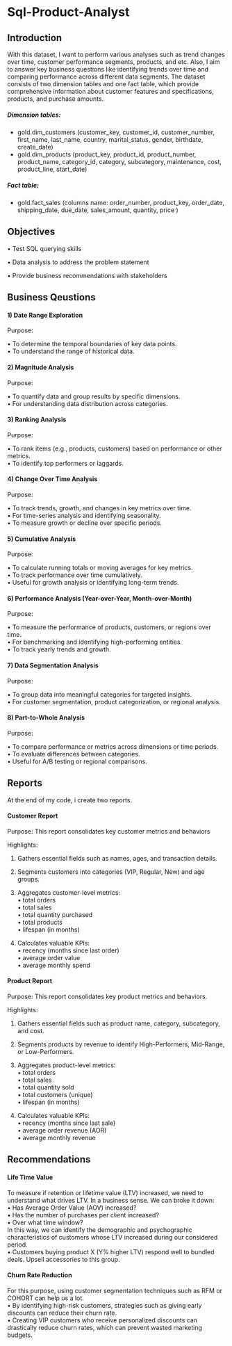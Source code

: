 # Sql-Product-Analyst

## Introduction
With this dataset, I want to perform various analyses such as trend changes over time, customer performance segments, products, and etc. Also, I aim to answer key business questions like identifying trends over time and comparing performance across different data segments.
The dataset consists of two dimension tables and one fact table, which provide comprehensive information about customer features and specifications, products, and purchase amounts.

##### Dimension tables:
 * gold.dim_customers (customer_key, customer_id, customer_number, first_name, last_name, 
                       country, marital_status, gender, birthdate, create_date)
 * gold.dim_products (product_key, product_id, product_number, product_name, category_id, 
                      category, subcategory, maintenance, cost, product_line, start_date)
   
##### Fact table:
 * gold.fact_sales (columns name: order_number, product_key, order_date, shipping_date, 
                    due_date, sales_amount, quantity, price )

## Objectives
•	Test SQL querying skills

•	Data analysis to address the problem statement

•	Provide business recommendations with stakeholders

## Business Qeustions

#### 1) Date Range Exploration
Purpose:

•	To determine the temporal boundaries of key data points.	                                 
•	To understand the range of historical data.                                            

#### 2) Magnitude Analysis
Purpose:

•	To quantify data and group results by specific dimensions.	    
•	For understanding data distribution across categories.

#### 3) Ranking Analysis
Purpose:

•	To rank items (e.g., products, customers) based on performance or other metrics.	    
•	To identify top performers or laggards.	                                                 

#### 4) Change Over Time Analysis
Purpose:

•	To track trends, growth, and changes in key metrics over time.	    
•	For time-series analysis and identifying seasonality.	    
•	To measure growth or decline over specific periods.
   
#### 5) Cumulative Analysis
Purpose:

•	To calculate running totals or moving averages for key metrics.             
• 	To track performance over time cumulatively.                              
• 	Useful for growth analysis or identifying long-term trends.

#### 6) Performance Analysis (Year-over-Year, Month-over-Month)
Purpose:

•	To measure the performance of products, customers, or regions over time.         
•	For benchmarking and identifying high-performing entities.                  
•	To track yearly trends and growth.

#### 7) Data Segmentation Analysis

Purpose:

•	To group data into meaningful categories for targeted insights.                      
•	For customer segmentation, product categorization, or regional analysis.

#### 8) Part-to-Whole Analysis

Purpose:

•	To compare performance or metrics across dimensions or time periods.                  
•	To evaluate differences between categories.                                         
•	Useful for A/B testing or regional comparisons.

## Reports
At the end of my code, i create two reports.                                            

#### Customer Report

Purpose:
     This report consolidates key customer metrics and behaviors

Highlights:

1. Gathers essential fields such as names, ages, and transaction details.               
2. Segments customers into categories (VIP, Regular, New) and age groups.                
3. Aggregates customer-level metrics:                                                  
•	total orders                                                            
•	total sales                                                                    
•	total quantity purchased                                                        
•	total products                                                                 
•	lifespan (in months)       

4. Calculates valuable KPIs:                                                          
•	recency (months since last order)                                                  
•	average order value                                                                
•	average monthly spend                                                               

#### Product Report

Purpose:
     This report consolidates key product metrics and behaviors.

Highlights:

1. Gathers essential fields such as product name, category, subcategory, and cost.          
2. Segments products by revenue to identify High-Performers, Mid-Range, or Low-Performers.   
3. Aggregates product-level metrics:                                                  
•	total orders                                                                        
•	total sales                                                                        
•	total quantity sold                                                                
•	total customers (unique)                                                           
•	lifespan (in months)
                                                          
5. Calculates valuable KPIs:                                                                 
•	recency (months since last sale)                                                  
•	average order revenue (AOR)                                                          
•	average monthly revenue                                                             

## Recommendations

#### Life Time Value
To measure if retention or lifetime value (LTV) increased, we need to understand what drives LTV. In a business sense.
We can broke it down:                                                                 
• Has Average Order Value (AOV) increased?                                                   
• Has the number of purchases per client increased?                                     
• Over what time window?                                                                
In this way, we can identify the demographic and psychographic characteristics of customers whose LTV increased during our considered period.                                          
•	Customers buying product X (Y% higher LTV) respond well to bundled deals. Upsell accessories to this group.                                                                         

#### Churn Rate Reduction
For this purpose, using customer segmentation techniques such as RFM or COHORT can help us a lot.                                                                                       
•	By identifying high-risk customers, strategies such as giving early discounts can reduce their churn rate.                                                                          
•	Creating VIP customers who receive personalized discounts can drastically reduce churn rates, which can prevent wasted marketing budgets.                                                 
